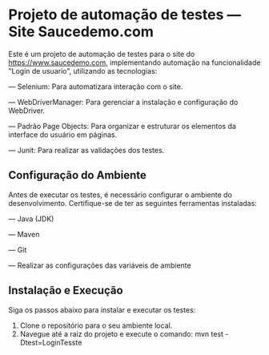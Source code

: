 # Projeto de automação de testes — Site Saucedemo.com

Este é um projeto de automação de testes para o site do https://www.saucedemo.com, implementando automação na funcionalidade "Login de usuario", utilizando as tecnologias:


— Selenium: Para automatizara interação com o site.

— WebDriverManager: Para gerenciar a instalação e configuração do WebDriver.

— Padrão Page Objects: Para organizar e estruturar os elementos da interface do usuário em páginas.

— Junit: Para realizar as validações dos testes.

## Configuração do Ambiente

Antes de executar os testes, é necessário configurar o ambiente do desenvolvimento. Certifique-se de ter as seguintes ferramentas instaladas:

— Java (JDK)

— Maven

— Git

— Realizar as configurações das variáveis de ambiente

## Instalação e Execução

Siga os passos abaixo para instalar e executar os testes:

1. Clone o repositório para o seu ambiente local.
2. Navegue até a raiz do projeto e execute o comando: mvn test -Dtest=LoginTesste